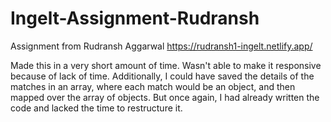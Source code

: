 # Ingelt-Assignment-Rudransh
Assignment from Rudransh Aggarwal
https://rudransh1-ingelt.netlify.app/

Made this in a very short amount of time. Wasn't able to make it responsive because of lack of time.
Additionally, I could have saved the details of the matches in an array, where each match would be an object, and then mapped over the array of objects. But once again, I had already written the code and lacked the time to restructure it.
